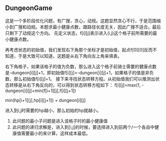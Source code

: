 ## DungeonGame


这是一个多阶段优化问题，有广搜，贪心，动规。这题显然贪心不行，于是范围缩小到广搜和动规。本题求最小健康点数，跟路径长度无关，因此广搜不适合。最后只剩下了动规这个方向。
先定义状态，f[i][j]表示进入(i,j)这个格子前所需要的最小健康点数。

再考虑状态的初始值，我们发现右下角那个坐标才是初始值，起点f[0][0]反而不知道，于是大致可以知道，这题是从右下角向左上角来填表。

右下角格子，如果该格子的值为负数，那么进入这个格子前骑士需要的健康点数是-dungeon[i][j]+1，即初始值f[i][j]=-dungeon[i][j]+1，如果格子的值是非负数，那么初始值f[i][j]=1。
接下来寻找状态转移方程。从初始值我们可以推测出状态转移是从右下角反向的，可以得到状态转移方程如下：
f[i][j]=max(1, -dungeon[i][j]+min(f[i+1][j],f[i][j+1])

min(hp[i+1][j],hp[i][j+1]) + dungeon[i][j]

进入到i,j时需要的hp越小，那么初始的hp就越小。

1. 此问题的最小子问题是进入该格子时的最小健康值
2. 此问题的递归求解是，进入到[i,j]的时候，要选择进入到前两个/一个各自中健康值需要最小的来计算，这样成本最低。
